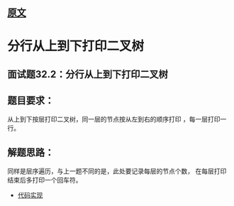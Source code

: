 ## [原文](https://www.jianshu.com/p/bca35632cc76)

# 分行从上到下打印二叉树

## 面试题32.2：分行从上到下打印二叉树

## 题目要求：
从上到下按层打印二叉树，同一层的节点按从左到右的顺序打印 ，每一层打印一行。

## 解题思路：
同样是层序遍历，与上一题不同的是，此处要记录每层的节点个数，
在每层打印结束后多打印一个回车符。


- [代码实现](/algorithms-demo/src/main/java/space/pankui/coding/interviews/No23_printTreeInLine.java)